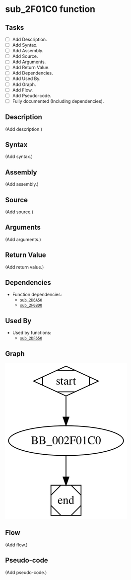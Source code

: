 # sub_2F01C0 function

## Tasks

- [ ] Add Description.
- [ ] Add Syntax.
- [ ] Add Assembly.
- [ ] Add Source.
- [ ] Add Arguments.
- [ ] Add Return Value.
- [ ] Add Dependencies.
- [ ] Add Used By.
- [ ] Add Graph.
- [ ] Add Flow.
- [ ] Add Pseudo-code.
- [ ] Fully documented (Including dependencies).

## Description

(Add description.)

## Syntax

(Add syntax.)

## Assembly

(Add assembly.)

## Source

(Add source.)

## Arguments

(Add arguments.)

## Return Value

(Add return value.)

## Dependencies

* Function dependencies:
  * [`sub_2D6A50`](sub_2D6A50.md)
  * [`sub_2F0BD0`](sub_2F0BD0.md)

## Used By

* Used by functions:
  * [`sub_2DF650`](sub_2DF650.md)

## Graph

![sub_2F01C0 Graph](../svg/sub_2F01C0.svg "sub_2F01C0 Graph")

## Flow

(Add flow.)

## Pseudo-code

(Add pseudo-code.)


